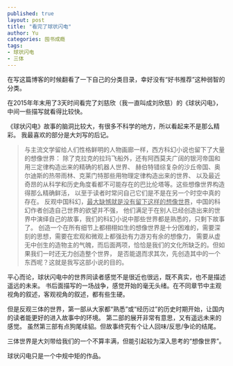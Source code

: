```yaml
---
published: true
layout: post
title: "看完了球状闪电"
author: Yu
categories: 囤书成瘾
tags:
- 球状闪电
- 三体
---
```


在写这篇博客的时候翻看了一下自己的分类目录，幸好没有<q>好书推荐</q>这种弱智的分类。

在2015年年末用了3天时间看完了刘慈欣（我一直叫成刘欣慈）的《球状闪电》，中间一些描写就看得比较快。

《球状闪电》故事的脑洞比较大，有很多不科学的地方，所以看起来不是那么精彩。
我最喜欢的部分是大刘写的后记。

> 与主流文学留给人们性格鲜明的人物画廊一样，西方科幻小说也留下了大量的想像世界：
除了克拉克的拉玛飞船外，还有阿西莫夫广阔的银河帝国和用三定律构造出来的精确的机器人世界、
赫伯特错综复杂的沙丘帝国、奥尔迪斯的热带雨林、克莱门特那些用物理定律构造出来的世界、
以及最近奇昂的从科学和历史角度看都不可能存在的巴比伦塔等。这些想像世界构造得那么精确鲜活，
以至于读者时常问自己它们是不是在另一个时空中真的存在。 
> 反观中国科幻，<u>最大缺憾就是没有留下这样的想像世界</u>，中国的科幻作者创造自己世界的欲望并不强，
他们满足于在别人已经创造出来的世界中演绎自己的故事，我们的科幻小说中那些世界都是熟悉的，只剩下故事了。 
> 创造一个在所有细节上都栩栩如生的想像世界是十分困难的，需要深刻的思想，需要在宏观和微观上都强劲有力游刃有余的想像力，
需要从虚无中创生的造物主的气魄，而后面两项，恰恰是我们的文化所缺乏的。但如果我们一时还无力创造整个世界，
是否能退而求其次，先创造其中的一个东西呢？这就是我写这部小说的目的。 


平心而论，球状闪电中的世界同读者感觉不是很近也很远，既不真实，也不是描述遥远的未来。
书后面描写的一场战争，感觉开始的毫无头绪。在不同章节中主观视角的叙述，客观视角的叙述，都有些生硬。

但是反观三体的世界，第一部从大家都“熟悉”或“经历过”的历史时期开始，让国内的读者能更好的进入故事中的环境。
第二部的展开非常有意思，又有遥远未来的感觉。
虽然第三部有点狗尾续貂。但故事终究有个让人回味/反思/争论的结尾。

三体世界是大刘带给我们的一个不算丰满，但能引起较为深入思考的<q>想像世界</q>。

球状闪电只是一个中规中矩的作品。

